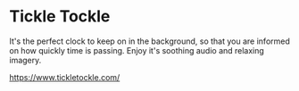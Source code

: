 # Tickle Tockle

It's the perfect clock to keep on in the background, so that you are informed on how quickly time is passing. Enjoy it's soothing audio and relaxing imagery.

https://www.tickletockle.com/
